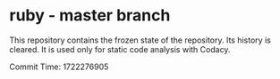 # ruby - master branch

This repository contains the frozen state of the repository.
Its history is cleared. It is used only for static code
analysis with Codacy.

Commit Time: 1722276905